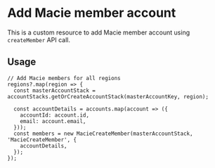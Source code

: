 # Add Macie member account

This is a custom resource to add Macie member account using `createMember` API call.

## Usage

    // Add Macie members for all regions
    regions?.map(region => {
      const masterAccountStack = accountStacks.getOrCreateAccountStack(masterAccountKey, region);

      const accountDetails = accounts.map(account => ({
        accountId: account.id,
        email: account.email,
      }));
      const members = new MacieCreateMember(masterAccountStack, 'MacieCreateMember', {
        accountDetails,
      });
    });

